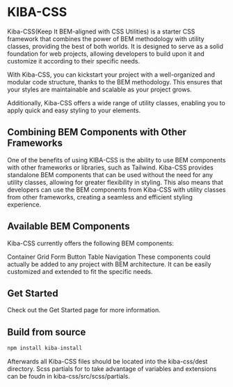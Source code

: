 
# KIBA-CSS

Kiba-CSS(Keep It BEM-aligned with CSS Utilities) is a starter CSS framework that combines the power of BEM methodology with utility classes, providing the best of both worlds. It is designed to serve as a solid foundation for web projects, allowing developers to build upon it and customize it according to their specific needs.

With Kiba-CSS, you can kickstart your project with a well-organized and modular code structure, thanks to the BEM methodology. This ensures that your styles are maintainable and scalable as your project grows.

Additionally, Kiba-CSS offers a wide range of utility classes, enabling you to apply quick and easy styling to your elements.

## Combining BEM Components with Other Frameworks
One of the benefits of using KIBA-CSS is the ability to use BEM components with other frameworks or libraries, such as Tailwind. Kiba-CSS provides standalone BEM components that can be used without the need for any utility classes, allowing for greater flexibility in styling. This also means that developers can use the BEM components from Kiba-CSS with utility classes from other frameworks, creating a seamless and efficient styling experience.

## Available BEM Components
Kiba-CSS currently offers the following BEM components:

Container
Grid
Form
Button
Table
Navigation
These components could actually be added to any project with BEM architecture. It can be easily customized and extended to fit the specific needs.

## Get Started
Check out the Get Started page for more information.

## Build from source
```python
npm install kiba-install
```

Afterwards all Kiba-CSS files should be located into the kiba-css/dest directory. Scss partials for to take advantage of variables and extensions can be foudn in kiba-css/src/scss/partials.